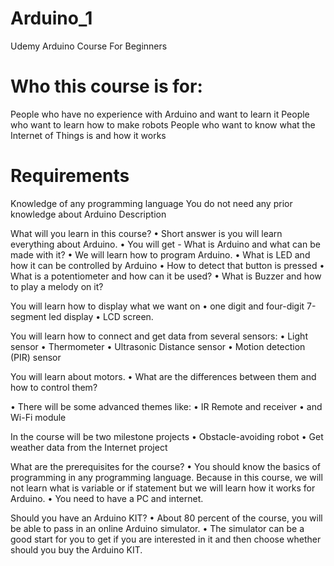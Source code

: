 # Arduino_1
Udemy Arduino Course For Beginners

# Who this course is for:

People who have no experience with Arduino and want to learn it
People who want to learn how to make robots
People who want to know what the Internet of Things is and how it works

# Requirements
Knowledge of any programming language
You do not need any prior knowledge about Arduino
Description

What will you learn in this course?
• Short answer is you will learn everything about Arduino.
• You will get - What is Arduino and what can be made with it?
• We will learn how to program Arduino.
• What is LED and how it can be controlled by Arduino
• How to detect that button is pressed
• What is a potentiometer and how can it be used?
• What is Buzzer and how to play a melody on it?

You will learn how to display what we want on
• one digit and four-digit 7-segment led display
• LCD screen.

You will learn how to connect and get data from several sensors:
• Light sensor
• Thermometer
• Ultrasonic Distance sensor
• Motion detection (PIR) sensor

You will learn about motors.
• What are the differences between them and how to control them?

• There will be some advanced themes like:
• IR Remote and receiver
• and Wi-Fi module

In the course will be two milestone projects
• Obstacle-avoiding robot
• Get weather data from the Internet project


What are the prerequisites for the course?
• You should know the basics of programming in any programming language.
Because in this course, we will not learn what is variable or if statement but we will learn how it works for Arduino.
• You need to have a PC and internet.

Should you have an Arduino KIT?
• About 80 percent of the course, you will be able to pass in an online Arduino simulator.
• The simulator can be a good start for you to get if you are interested in it and then choose whether should you buy the Arduino KIT.
